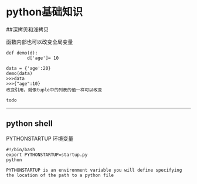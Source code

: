 # python基础知识

##深拷贝和浅拷贝

函数内部也可以改变全局变量

```
def demo(d):
		d['age']= 10
		
data = {'age':20}
demo(data)
>>>data
>>>{"age":10}
改变引用，就像tuple中的列表的值一样可以改变

```



```
todo
```

---

## python shell

PYTHONSTARTUP 环境变量

```shell
#!/bin/bash
export PYTHONSTARTUP=startup.py
python
```

```
PYTHONSTARTUP is an environment variable you will define specifying the location of the path to a python file
```

<PYTHONSTARTUP is an environment variable you will define specifying the location of the path to a python file>





